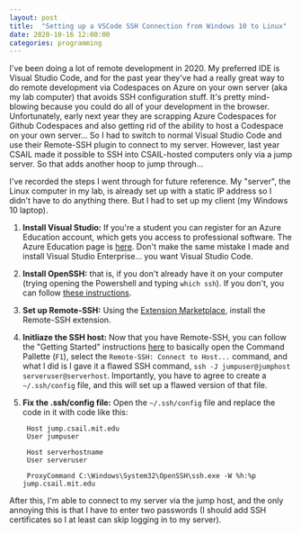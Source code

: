 ```yaml
---
layout: post
title:  "Setting up a VSCode SSH Connection from Windows 10 to Linux"
date: 2020-10-16 12:00:00
categories: programming
---
```


I've been doing a lot of remote development in 2020. My preferred IDE is Visual Studio Code, and for the past year they've had a really great way to do remote development via Codespaces on Azure on your own server (aka my lab computer) that avoids SSH configuration stuff. It's pretty mind-blowing because you could do all of your development in the browser. Unfortunately, early next year they are scrapping Azure Codespaces for Github Codespaces and also getting rid of the ability to host a Codespace on your own server... So I had to switch to normal Visual Studio Code and use their Remote-SSH plugin to connect to my server. However, last year CSAIL made it possible to SSH into CSAIL-hosted computers only via a jump server. So that adds another hoop to jump through...

I've recorded the steps I went through for future reference. My "server", the Linux computer in my lab, is already set up with a static IP address so I didn't have to do anything there. But I had to set up my client (my Windows 10 laptop).

1. **Install Visual Studio:** If you're a student you can register for an Azure Education account, which gets you access to professional software. The Azure Education page is [here](https://portal.azure.com/#blade/Microsoft_Azure_Education/EducationMenuBlade/overview). Don't make the same mistake I made and install Visual Studio Enterprise... you want Visual Studio Code.
2. **Install OpenSSH:** that is, if you don't already have it on your computer (trying opening the Powershell and typing `which ssh`). If you don't, you can follow [these instructions](https://docs.microsoft.com/en-us/windows-server/administration/openssh/openssh_install_firstuse).
3. **Set up Remote-SSH:** Using the [Extension Marketplace](https://code.visualstudio.com/docs/editor/extension-gallery), install the Remote-SSH extension.
4. **Initliaze the SSH host:** Now that you have Remote-SSH, you can follow the "Getting Started" instructions [here](https://marketplace.visualstudio.com/items?itemName=ms-vscode-remote.remote-ssh) to basically open the Command Pallette (`F1`), select the `Remote-SSH: Connect to Host...` command, and what I did is I gave it a flawed SSH command, `ssh -J jumpuser@jumphost serveruser@serverhost`. Importantly, you have to agree to create a `~/.ssh/config` file, and this will set up a flawed version of that file.
5. **Fix the .ssh/config file:** Open the `~/.ssh/config` file and replace the code in it with code like this:

        Host jump.csail.mit.edu
        User jumpuser

        Host serverhostname
        User serveruser
        
        ProxyCommand C:\Windows\System32\OpenSSH\ssh.exe -W %h:%p jump.csail.mit.edu

After this, I'm able to connect to my server via the jump host, and the only annoying this is that I have to enter two passwords (I should add SSH certificates so I at least can skip logging in to my server).
